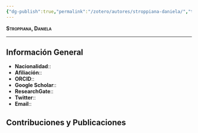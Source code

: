 ```yaml
---
{"dg-publish":true,"permalink":"/zotero/autores/stroppiana-daniela/","tags":["#autor","#researcher"]}
---
```



<span style="font-variant:small-caps; font-weight: bold;"> Stroppiana, Daniela </span>

---


## Información General

- **Nacionalidad**:: 
- **Afiliación**:: 
- **ORCID**:: 
- **Google Scholar**:: 
- **ResearchGate**:: 
- **Twitter**:: 
- **Email**::
  
## Contribuciones y Publicaciones






